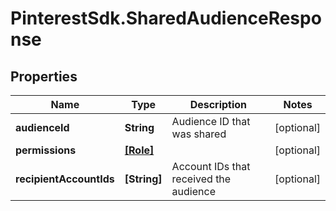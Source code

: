 # PinterestSdk.SharedAudienceResponse

## Properties

Name | Type | Description | Notes
------------ | ------------- | ------------- | -------------
**audienceId** | **String** | Audience ID that was shared | [optional] 
**permissions** | [**[Role]**](Role.md) |  | [optional] 
**recipientAccountIds** | **[String]** | Account IDs that received the audience | [optional] 


